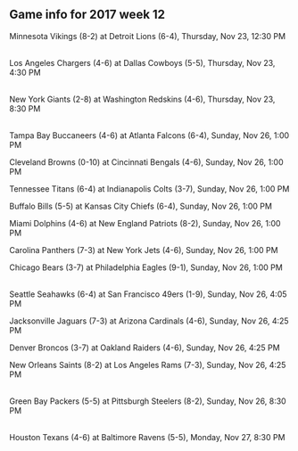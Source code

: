 ## Game info for 2017 week 12
Minnesota Vikings (8-2) at Detroit Lions (6-4), Thursday, Nov 23, 12:30 PM

<br/>Los Angeles Chargers (4-6) at Dallas Cowboys (5-5), Thursday, Nov 23, 4:30 PM

<br/>New York Giants (2-8) at Washington Redskins (4-6), Thursday, Nov 23, 8:30 PM

<br/>Tampa Bay Buccaneers (4-6) at Atlanta Falcons (6-4), Sunday, Nov 26, 1:00 PM

Cleveland Browns (0-10) at Cincinnati Bengals (4-6), Sunday, Nov 26, 1:00 PM

Tennessee Titans (6-4) at Indianapolis Colts (3-7), Sunday, Nov 26, 1:00 PM

Buffalo Bills (5-5) at Kansas City Chiefs (6-4), Sunday, Nov 26, 1:00 PM

Miami Dolphins (4-6) at New England Patriots (8-2), Sunday, Nov 26, 1:00 PM

Carolina Panthers (7-3) at New York Jets (4-6), Sunday, Nov 26, 1:00 PM

Chicago Bears (3-7) at Philadelphia Eagles (9-1), Sunday, Nov 26, 1:00 PM

<br/>Seattle Seahawks (6-4) at San Francisco 49ers (1-9), Sunday, Nov 26, 4:05 PM

Jacksonville Jaguars (7-3) at Arizona Cardinals (4-6), Sunday, Nov 26, 4:25 PM

Denver Broncos (3-7) at Oakland Raiders (4-6), Sunday, Nov 26, 4:25 PM

New Orleans Saints (8-2) at Los Angeles Rams (7-3), Sunday, Nov 26, 4:25 PM

<br/>Green Bay Packers (5-5) at Pittsburgh Steelers (8-2), Sunday, Nov 26, 8:30 PM

<br/>Houston Texans (4-6) at Baltimore Ravens (5-5), Monday, Nov 27, 8:30 PM

